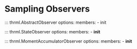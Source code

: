 
# Sampling Observers

::: thrml.AbstractObserver
    options:
        members:
            - init

::: thrml.StateObserver
    options:
        members:
            - __init__

::: thrml.MomentAccumulatorObserver
    options:
        members:
            - __init__
